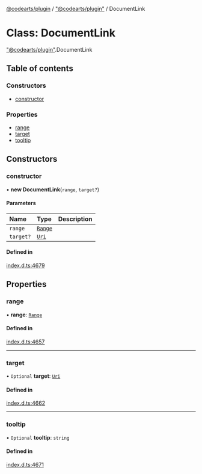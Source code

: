 [@codearts/plugin](../README.md) / ["@codearts/plugin"](../modules/_codearts_plugin_.md) / DocumentLink

# Class: DocumentLink

["@codearts/plugin"](../modules/_codearts_plugin_.md).DocumentLink

## Table of contents

### Constructors

- [constructor](codearts_plugin_.DocumentLink.md#constructor)

### Properties

- [range](codearts_plugin_.DocumentLink.md#range)
- [target](codearts_plugin_.DocumentLink.md#target)
- [tooltip](codearts_plugin_.DocumentLink.md#tooltip)

## Constructors

### constructor

• **new DocumentLink**(`range`, `target?`)

#### Parameters

| Name | Type | Description |
| :------ | :------ | :------ |
| `range` | [`Range`](codearts_plugin_.Range.md) |  |
| `target?` | [`Uri`](codearts_plugin_.Uri.md) |  |

#### Defined in

[index.d.ts:4679](https://github.com/huaweicloud/cloudide-plugin-api/blob/3b0eee8/index.d.ts#L4679)

## Properties

### range

• **range**: [`Range`](codearts_plugin_.Range.md)

#### Defined in

[index.d.ts:4657](https://github.com/huaweicloud/cloudide-plugin-api/blob/3b0eee8/index.d.ts#L4657)

___

### target

• `Optional` **target**: [`Uri`](codearts_plugin_.Uri.md)

#### Defined in

[index.d.ts:4662](https://github.com/huaweicloud/cloudide-plugin-api/blob/3b0eee8/index.d.ts#L4662)

___

### tooltip

• `Optional` **tooltip**: `string`

#### Defined in

[index.d.ts:4671](https://github.com/huaweicloud/cloudide-plugin-api/blob/3b0eee8/index.d.ts#L4671)
